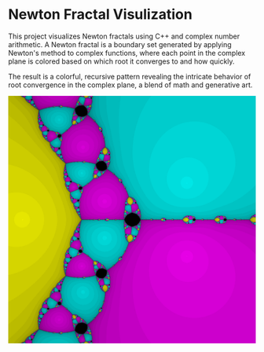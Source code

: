 # Newton Fractal Visulization

This project visualizes Newton fractals using C++ and complex number arithmetic. A Newton fractal is a boundary set generated by applying Newton's method to complex functions, where each point in the complex plane is colored based on which root it converges to and how quickly.

The result is a colorful, recursive pattern revealing the intricate behavior of root convergence in the complex plane, a blend of math and generative art.


![A picture visulizing a Newton fractal](newton1.png)

